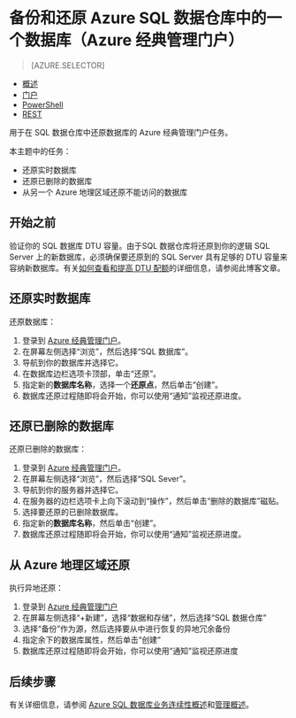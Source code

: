 <properties
   pageTitle="在 Azure SQL 数据仓库中还原数据库（Azure 经典管理门户）| Azure"
   description="Azure 经典管理门户任务，用于还原 Azure SQL 数据仓库中实时的、已删除的或无法访问的数据库。"
   services="sql-data-warehouse"
   documentationCenter="NA"
   authors="elfisher"
   manager="barbkess"
   editor=""/>

<tags
   ms.service="sql-data-warehouse"
   ms.date="05/05/2016"
   wacn.date="06/13/2016"/>

# 备份和还原 Azure SQL 数据仓库中的一个数据库（Azure 经典管理门户）

> [AZURE.SELECTOR]
- [概述](/documentation/articles/sql-data-warehouse-overview-manage-database-restore)
- [门户](/documentation/articles/sql-data-warehouse-manage-database-restore-portal)
- [PowerShell](/documentation/articles/sql-data-warehouse-manage-database-restore-powershell)
- [REST](/documentation/articles/sql-data-warehouse-manage-database-restore-rest-api)

用于在 SQL 数据仓库中还原数据库的 Azure 经典管理门户任务。

本主题中的任务：

- 还原实时数据库
- 还原已删除的数据库
- 从另一个 Azure 地理区域还原不能访问的数据库


## 开始之前

验证你的 SQL 数据库 DTU 容量。由于SQL 数据仓库将还原到你的逻辑 SQL Server 上的新数据库，必须确保要还原到的 SQL Server 具有足够的 DTU 容量来容纳新数据库。有关[如何查看和提高 DTU 配额][]的详细信息，请参阅此博客文章。


## 还原实时数据库

还原数据库：

1. 登录到 [Azure 经典管理门户][]。
2. 在屏幕左侧选择“浏览”，然后选择“SQL 数据库”。
3. 导航到你的数据库并选择它。
4. 在数据库边栏选项卡顶部，单击“还原”。
5. 指定新的**数据库名称**，选择一个**还原点**，然后单击“创建”。
6. 数据库还原过程随即将会开始，你可以使用“通知”监视还原进度。


## 还原已删除的数据库

还原已删除的数据库：

1. 登录到 [Azure 经典管理门户][]。
2. 在屏幕左侧选择“浏览”，然后选择“SQL Sever”。
3. 导航到你的服务器并选择它。
4. 在服务器的边栏选项卡上向下滚动到“操作”，然后单击“删除的数据库”磁贴。
5. 选择要还原的已删除数据库。
5. 指定新的**数据库名称**，然后单击“创建”。
6. 数据库还原过程随即将会开始，你可以使用“通知”监视还原进度。


## 从 Azure 地理区域还原

执行异地还原：

1. 登录到 [Azure 经典管理门户][]
2. 在屏幕左侧选择“+新建”，选择“数据和存储”，然后选择“SQL 数据仓库”
3. 选择“备份”作为源，然后选择要从中进行恢复的异地冗余备份
4. 指定余下的数据库属性，然后单击“创建”
5. 数据库还原过程随即将会开始，你可以使用“通知”监视还原进度

## 后续步骤
有关详细信息，请参阅 [Azure SQL 数据库业务连续性概述][]和[管理概述][]。

<!--Image references-->

<!--Article references-->
[Azure SQL 数据库业务连续性概述]: /documentation/articles/sql-database-business-continuity
[Finalize a recovered database]: /documentation/articles/sql-database-recovered-finalize
[How to install and configure Azure PowerShell]: /documentation/articles/powershell-install-configure
[管理概述]: /documentation/articles/sql-data-warehouse-overview-manage

<!--MSDN references-->

<!--Blog references-->
[如何查看和提高 DTU 配额]: https://azure.microsoft.com/blog/azure-limits-quotas-increase-requests/

<!--Other Web references-->
[Azure 经典管理门户]: https://manage.windowsazure.cn/


<!---HONumber=Mooncake_0606_2016-->